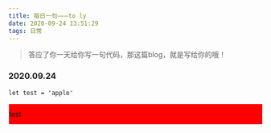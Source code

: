 ```yaml
---
title: 每日一句———to ly
date: 2020-09-24 13:51:29
tags: 日常
---
```


> 答应了你一天给你写一句代码，那这篇blog，就是写给你的哦！

### 2020.09.24
```
let test = 'apple'
```
<div style="background:red;width:100%;line-height:40px;border:1px solid #fff;" onclick="this.innerHTML = 'apple'">test</div>